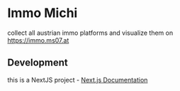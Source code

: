 # Immo Michi

collect all austrian immo platforms and visualize them on https://immo.ms07.at


## Development

this is a NextJS project - [Next.js Documentation](https://nextjs.org/docs)
